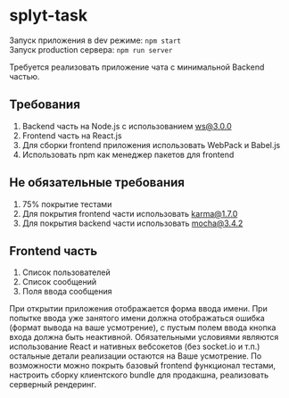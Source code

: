 # splyt-task

Запуск приложения в dev режиме: `npm start`<br/>
Запуск production сервера: `npm run server`

Требуется реализовать приложение чата с минимальной Back­end частью.

## Требования
1. Back­end часть на Node.js с использованием ws@3.0.0
2. Front­end часть на React.js
3. Для сборки front­end приложения использовать WebPack и
Babel.js
4. Использовать npm как менеджер пакетов для front­end

## Не обязательные требования
1. 75% покрытие тестами
2. Для покрытия front­end части использовать karma@1.7.0
3. Для покрытия back­end части использовать mocha@3.4.2

## Front­end часть
1. Список пользователей
2. Список сообщений
3. Поля ввода сообщения

При открытии приложения отображается форма ввода имени.
При попытке ввода уже занятого имени должна отображаться ошибка (формат вывода на ваше усмотрение), с пустым полем ввода кнопка входа должна быть неактивной.
Обязательными условиями являются использование React и нативных веб­сокетов (без socket.io и т.п.) остальные детали реализации остаются на Ваше усмотрение.
По возможности можно покрыть базовый front­end функционал тестами, настроить сборку клиентского bundle для продакшна, реализовать серверный рендеринг.
